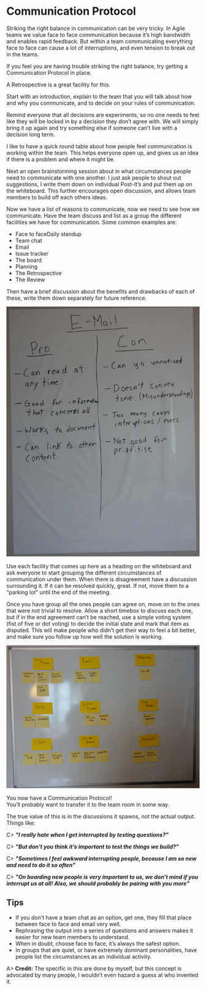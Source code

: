 # Communication Protocol

Striking the right balance in communication can be very tricky. In Agile teams we value face to face communication because it’s high bandwidth and enables rapid feedback. But within a team communicating everything face to face can cause a lot of interruptions, and even tension to break out in the teams.

If you feel you are having trouble striking the right balance, try getting a Communication Protocol in place.

A Retrospective is a great facility for this.

Start with an introduction, explain to the team that you will talk about how and why you communicate, and to decide on your rules of communication. 

Remind everyone that all decisions are experiments, so no one needs to feel like they will be locked in by a decision they don’t agree with. We will simply bring it up again and try something else if someone can’t live with a decision long term.

I like to have a quick round table about how people feel communication is working within the team. This helps everyone open up, and gives us an idea if there is a problem and where it might be.

Next an open brainstorming session about in what circumstances people need to communicate with one another. I just ask people to shout out suggestions, I write them down on individual Post-It’s and put them up on the whiteboard. This further encourages open discussion, and allows team members to build off each others ideas.

Now we have a list of reasons to communicate, now we need to see how we communicate. Have the team discuss and list as a group the different facilities we have for communication. Some common examples are:

- Face to faceDaily standup
- Team chat   
- Email
- Issue tracker
- The board
- Planning
- The Retrospective
- The Review

Then have a brief discussion about the benefits and drawbacks of each of these, write them down separately for future reference.

![Pros and Cons](images/Communication1.jpg)

Use each facility that comes up here as a heading on the whiteboard and ask everyone to start grouping the different circumstances of communication under them. When there is disagreement have a discussion surrounding it. If it can be resolved quickly, great. If not, move them to a “parking lot” until the end of the meeting.

Once you have group all the ones people can agree on, move on to the ones that were not trivial to resolve. Allow a short timebox to discuss each one, but if in the end agreement can’t be reached, use a simple voting system (fist of five or dot voting) to decide the initial state and mark that item as disputed. This will make people who didn’t get their way to feel a bit better, and make sure you follow up how well the solution is working.

![Communication Protocol](images/Communication2.jpg)

You now have a Communication Protocol!  
You’ll probably want to transfer it to the team room in some way.

The true value of this is in the discussions it spawns, not the actual output. Things like:

C> ***"I really hate when I get interrupted by testing questions?"***

C> ***"But don’t you think it’s important to test the things we build?"***
  

C> ***"Sometimes I feel awkward interrupting people, because I am so new and need to do it so often"***

C> ***"On boarding new people is very important to us, we don’t mind if you interrupt us at all! Also, we should probably be pairing with you more"***

## Tips
- If you don’t have a team chat as an option, get one, they fill that place between face to face and email very well.
- Rephrasing the output into a series of questions and answers makes it easier for new team members to understand.
- When in doubt, choose face to face, it’s always the safest option.
- In groups that are quiet, or have extremely dominant personalities, have people list the circumstances as an individual activity.

A> **Credit:** The specific in this are done by myself, but this concept is advocated by many people, I wouldn’t even hazard a guess at who invented it.
